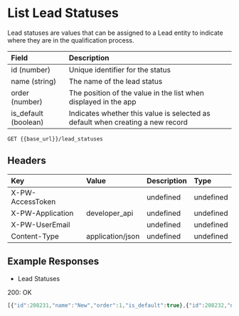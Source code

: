 # List Lead Statuses

Lead statuses are values that can be assigned to a Lead entity to indicate where they are in the qualification process.

| Field | Description |
| :--- | :--- |
| id \(number\) | Unique identifier for the status |
| name \(string\) | The name of the lead status |
| order \(number\) | The position of the value in the list when displayed in the app |
| is\_default \(boolean\) | Indicates whether this value is selected as default when creating a new record |

`GET {{base_url}}/lead_statuses`

## Headers

| Key | Value | Description | Type |
| :--- | :--- | :--- | :--- |
| X-PW-AccessToken |  | undefined | undefined |
| X-PW-Application | developer\_api | undefined | undefined |
| X-PW-UserEmail |  | undefined | undefined |
| Content-Type | application/json | undefined | undefined |

## Example Responses

* Lead Statuses

200: OK

```javascript
[{"id":208231,"name":"New","order":1,"is_default":true},{"id":208232,"name":"Open","order":2,"is_default":false},{"id":208233,"name":"Unqualified","order":3,"is_default":false},{"id":208234,"name":"Junk","order":4,"is_default":false}]
```

